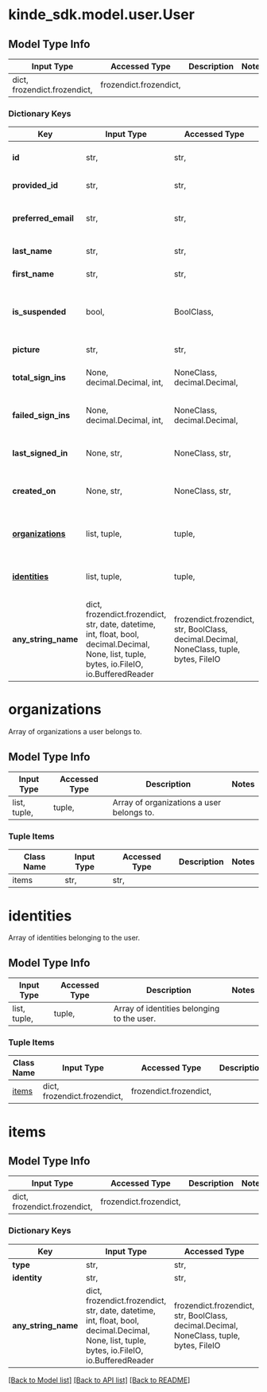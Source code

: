 # kinde_sdk.model.user.User

## Model Type Info
Input Type | Accessed Type | Description | Notes
------------ | ------------- | ------------- | -------------
dict, frozendict.frozendict,  | frozendict.frozendict,  |  | 

### Dictionary Keys
Key | Input Type | Accessed Type | Description | Notes
------------ | ------------- | ------------- | ------------- | -------------
**id** | str,  | str,  | Unique id of the user in Kinde. | [optional] 
**provided_id** | str,  | str,  | External id for user. | [optional] 
**preferred_email** | str,  | str,  | Default email address of the user in Kinde. | [optional] 
**last_name** | str,  | str,  | User&#x27;s last name. | [optional] 
**first_name** | str,  | str,  | User&#x27;s first name. | [optional] 
**is_suspended** | bool,  | BoolClass,  | Whether the user is currently suspended or not. | [optional] 
**picture** | str,  | str,  | User&#x27;s profile picture URL. | [optional] 
**total_sign_ins** | None, decimal.Decimal, int,  | NoneClass, decimal.Decimal,  | Total number of user sign ins. | [optional] 
**failed_sign_ins** | None, decimal.Decimal, int,  | NoneClass, decimal.Decimal,  | Number of consecutive failed user sign ins. | [optional] 
**last_signed_in** | None, str,  | NoneClass, str,  | Last sign in date in ISO 8601 format. | [optional] 
**created_on** | None, str,  | NoneClass, str,  | Date of user creation in ISO 8601 format. | [optional] 
**[organizations](#organizations)** | list, tuple,  | tuple,  | Array of organizations a user belongs to. | [optional] 
**[identities](#identities)** | list, tuple,  | tuple,  | Array of identities belonging to the user. | [optional] 
**any_string_name** | dict, frozendict.frozendict, str, date, datetime, int, float, bool, decimal.Decimal, None, list, tuple, bytes, io.FileIO, io.BufferedReader | frozendict.frozendict, str, BoolClass, decimal.Decimal, NoneClass, tuple, bytes, FileIO | any string name can be used but the value must be the correct type | [optional]

# organizations

Array of organizations a user belongs to.

## Model Type Info
Input Type | Accessed Type | Description | Notes
------------ | ------------- | ------------- | -------------
list, tuple,  | tuple,  | Array of organizations a user belongs to. | 

### Tuple Items
Class Name | Input Type | Accessed Type | Description | Notes
------------- | ------------- | ------------- | ------------- | -------------
items | str,  | str,  |  | 

# identities

Array of identities belonging to the user.

## Model Type Info
Input Type | Accessed Type | Description | Notes
------------ | ------------- | ------------- | -------------
list, tuple,  | tuple,  | Array of identities belonging to the user. | 

### Tuple Items
Class Name | Input Type | Accessed Type | Description | Notes
------------- | ------------- | ------------- | ------------- | -------------
[items](#items) | dict, frozendict.frozendict,  | frozendict.frozendict,  |  | 

# items

## Model Type Info
Input Type | Accessed Type | Description | Notes
------------ | ------------- | ------------- | -------------
dict, frozendict.frozendict,  | frozendict.frozendict,  |  | 

### Dictionary Keys
Key | Input Type | Accessed Type | Description | Notes
------------ | ------------- | ------------- | ------------- | -------------
**type** | str,  | str,  |  | [optional] 
**identity** | str,  | str,  |  | [optional] 
**any_string_name** | dict, frozendict.frozendict, str, date, datetime, int, float, bool, decimal.Decimal, None, list, tuple, bytes, io.FileIO, io.BufferedReader | frozendict.frozendict, str, BoolClass, decimal.Decimal, NoneClass, tuple, bytes, FileIO | any string name can be used but the value must be the correct type | [optional]

[[Back to Model list]](../../README.md#documentation-for-models) [[Back to API list]](../../README.md#documentation-for-api-endpoints) [[Back to README]](../../README.md)

